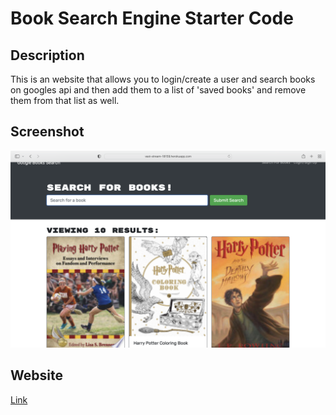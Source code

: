 # Book Search Engine Starter Code

## Description
This is an website that allows you to login/create a user and search books on googles api and then add them to a list of 'saved books' and remove them from that list as well.

## Screenshot
![](./client/public/images/Screen%20Shot%202022-08-25%20at%2011.59.01%20AM.png)

## Website
[Link](https://vast-stream-18159.herokuapp.com)